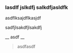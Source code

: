 ### lasdlf jslkdfj salkdfjasldfk

asdflksajdflkasjdf

sadfjlsakdfjlsakdfj 

\_\_ asdf \_\_

> asdfasdf







